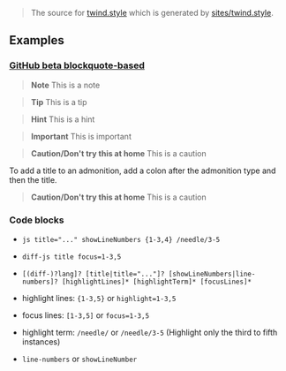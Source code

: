 > The source for [twind.style](https://twind.style) which is generated by [sites/twind.style](../sites/twind.style).

## Examples

### [GitHub beta blockquote-based](https://github.com/myl7/remark-github-beta-blockquote-admonitions)

> **Note**
> This is a note

> **Tip**
> This is a tip

> **Hint**
> This is a hint

> **Important**
> This is important

> **Caution/Don't try this at home**
> This is a caution

To add a title to an admonition, add a colon after the admonition type and then the title.

> **Caution/Don't try this at home**
> This is a caution

### Code blocks

- `js title="..." showLineNumbers {1-3,4} /needle/3-5`
- `diff-js title focus=1-3,5`
- `[(diff-)?lang]? [title|title="..."]? [showLineNumbers|line-numbers]? [highlightLines]* [highlightTerm]* [focusLines]*`

- highlight lines: `{1-3,5}` or `highlight=1-3,5`
- focus lines: `[1-3,5]` or `focus=1-3,5`
- highlight term: `/needle/` or `/needle/3-5` (Highlight only the third to fifth instances)
- `line-numbers` or `showLineNumber`
